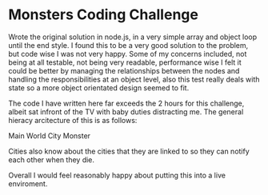 # Monsters Coding Challenge

Wrote the original solution in node.js, in a very simple array and object loop until the end style. I found this to be a very good solution to the problem, but code wise I was not very happy. Some of my concerns included, not being at all testable, not being very readable, performance wise I felt it could be better by managing the relationships between the nodes and handling the responsibilities at an object level, also this test really deals with state so a more object orientated design seemed to fit.

The code I have written here far exceeds the 2 hours for this challenge, albeit sat infront of the TV with baby duties distracting me. The general hieracy arcitecture of this is as follows:

Main
  World 
    City
      Monster
      
Cities also know about the cities that they are linked to so they can notify each other when they die.

Overall I would feel reasonably happy about putting this into a live enviroment.

